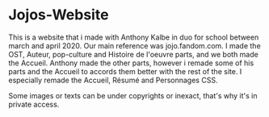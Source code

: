 # Jojos-Website
This is a website that i made with Anthony Kalbe in duo for school between march and april 2020.
Our main reference was jojo.fandom.com. I made the OST, Auteur, pop-culture and Histoire de l'oeuvre parts, and we both made the Accueil. Anthony made the other parts, however i remade some of his parts and the Accueil to accords them better with the rest of the site. I especially remade the Accueil, Résumé and Personnages CSS.

Some images or texts can be under copyrights or inexact, that's why it's in private access.
